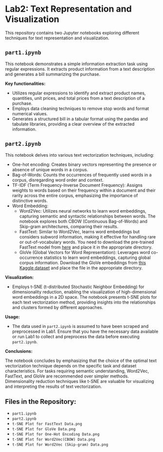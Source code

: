 # Lab2: Text Representation and Visualization

This repository contains two Jupyter notebooks exploring different techniques for text representation and visualization.

## `part1.ipynb`

This notebook demonstrates a simple information extraction task using regular expressions. It extracts product information from a text description and generates a bill summarizing the purchase.

**Key functionalities:**

- Utilizes regular expressions to identify and extract product names, quantities, unit prices, and total prices from a text description of a purchase.
- Employs data cleaning techniques to remove stop words and format numerical values.
- Generates a structured bill in a tabular format using the pandas and tabulate libraries, providing a clear overview of the extracted information.

## `part2.ipynb`

This notebook delves into various text vectorization techniques, including:

- One-hot encoding: Creates binary vectors representing the presence or absence of unique words in a corpus.
- Bag-of-Words: Counts the occurrences of frequently used words in a corpus, disregarding word order and context.
- TF-IDF (Term Frequency-Inverse Document Frequency): Assigns weights to words based on their frequency within a document and their rarity across the entire corpus, emphasizing the importance of distinctive words.
- Word Embedding:
  - Word2Vec: Utilizes neural networks to learn word embeddings, capturing semantic and syntactic relationships between words. The notebook explores both CBOW (Continuous Bag-of-Words) and Skip-gram architectures, comparing their results.
  - FastText: Similar to Word2Vec, learns word embeddings but considers subword information, making it effective for handling rare or out-of-vocabulary words. You need to download the pre-trained FastText model from [here](https://fasttext.cc/docs/en/crawl-vectors.html) and place it in the appropriate directory.
  - GloVe (Global Vectors for Word Representation): Leverages word co-occurrence statistics to learn word embeddings, capturing global corpus information. Download the GloVe embeddings from [this Kaggle dataset](https://www.kaggle.com/datasets/watts2/glove6b50dtxt?resource=download) and place the file in the appropriate directory.

**Visualization:**

- Employs t-SNE (t-distributed Stochastic Neighbor Embedding) for dimensionality reduction, enabling the visualization of high-dimensional word embeddings in a 2D space. The notebook presents t-SNE plots for each text vectorization method, providing insights into the relationships and clusters formed by different approaches.

**Usage:**

- The data used in `part2.ipynb` is assumed to have been scraped and preprocessed in Lab1. Ensure that you have the necessary data available or run Lab1 to collect and preprocess the data before executing `part2.ipynb`.

**Conclusions:**

The notebook concludes by emphasizing that the choice of the optimal text vectorization technique depends on the specific task and dataset characteristics. For tasks requiring semantic understanding, Word2Vec, FastText, and GloVe are recommended over simpler methods. Dimensionality reduction techniques like t-SNE are valuable for visualizing and interpreting the results of text vectorization.

## Files in the Repository:

- `part1.ipynb`
- `part2.ipynb`
- `t-SNE Plot for FastText Data.png`
- `t-SNE Plot for GloVe Data.png`
- `t-SNE Plot for One-Hot Encoding Data.png`
- `t-SNE Plot for Word2Vec(CBOW) Data.png`
- `t-SNE Plot for Word2Vec (Skip-gram) Data.png`

